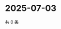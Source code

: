 # 2025-07-03

共 0 条

<!-- BEGIN ZHIHUVIDEO -->
<!-- 最后更新时间 Thu Jul 03 2025 10:47:12 GMT+0800 (China Standard Time) -->

<!-- END ZHIHUVIDEO -->

